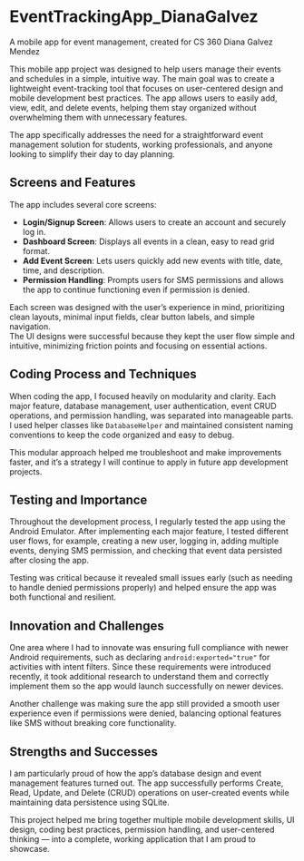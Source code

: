 # EventTrackingApp_DianaGalvez
A mobile app for event management, created for CS 360
Diana Galvez Mendez

This mobile app project was designed to help users manage their events and schedules in a simple, intuitive way. The main goal was to create a lightweight event-tracking tool that focuses on user-centered design and mobile development best practices. The app allows users to easily add, view, edit, and delete events, helping them stay organized without overwhelming them with unnecessary features.

The app specifically addresses the need for a straightforward event management solution for students, working professionals, and anyone looking to simplify their day to day planning.

## Screens and Features
The app includes several core screens:
- **Login/Signup Screen**: Allows users to create an account and securely log in.
- **Dashboard Screen**: Displays all events in a clean, easy to read grid format.
- **Add Event Screen**: Lets users quickly add new events with title, date, time, and description.
- **Permission Handling**: Prompts users for SMS permissions and allows the app to continue functioning even if permission is denied.

Each screen was designed with the user’s experience in mind, prioritizing clean layouts, minimal input fields, clear button labels, and simple navigation.  
The UI designs were successful because they kept the user flow simple and intuitive, minimizing friction points and focusing on essential actions.

## Coding Process and Techniques
When coding the app, I focused heavily on modularity and clarity. Each major feature, database management, user authentication, event CRUD operations, and permission handling, was separated into manageable parts. I used helper classes like `DatabaseHelper` and maintained consistent naming conventions to keep the code organized and easy to debug.

This modular approach helped me troubleshoot and make improvements faster, and it’s a strategy I will continue to apply in future app development projects.

## Testing and Importance
Throughout the development process, I regularly tested the app using the Android Emulator. After implementing each major feature, I tested different user flows, for example, creating a new user, logging in, adding multiple events, denying SMS permission, and checking that event data persisted after closing the app.

Testing was critical because it revealed small issues early (such as needing to handle denied permissions properly) and helped ensure the app was both functional and resilient.

## Innovation and Challenges
One area where I had to innovate was ensuring full compliance with newer Android requirements, such as declaring `android:exported="true"` for activities with intent filters. Since these requirements were introduced recently, it took additional research to understand them and correctly implement them so the app would launch successfully on newer devices.

Another challenge was making sure the app still provided a smooth user experience even if permissions were denied, balancing optional features like SMS without breaking core functionality.

## Strengths and Successes
I am particularly proud of how the app’s database design and event management features turned out. The app successfully performs Create, Read, Update, and Delete (CRUD) operations on user-created events while maintaining data persistence using SQLite.

This project helped me bring together multiple mobile development skills, UI design, coding best practices, permission handling, and user-centered thinking — into a complete, working application that I am proud to showcase.

